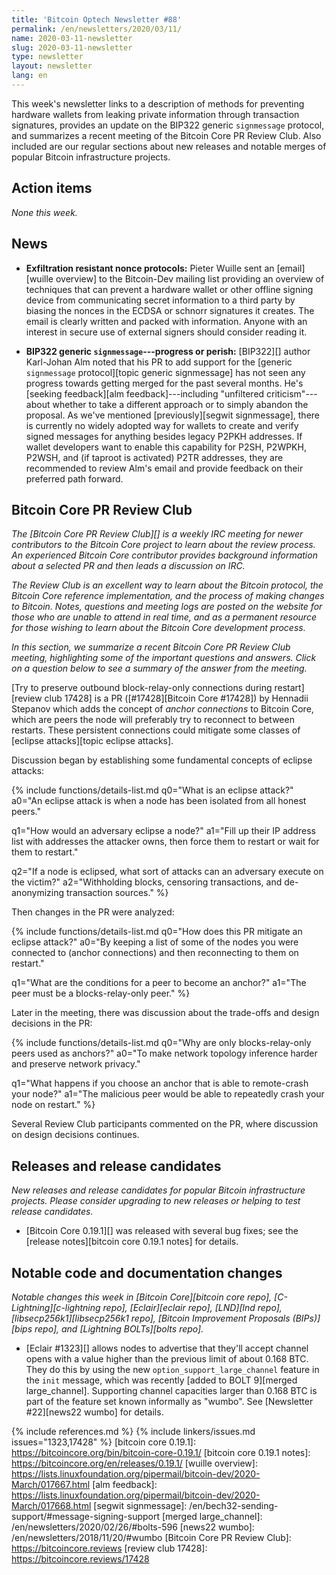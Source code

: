 ```yaml
---
title: 'Bitcoin Optech Newsletter #88'
permalink: /en/newsletters/2020/03/11/
name: 2020-03-11-newsletter
slug: 2020-03-11-newsletter
type: newsletter
layout: newsletter
lang: en
---
```

This week's newsletter links to a description of methods for preventing
hardware wallets from leaking private information through transaction
signatures, provides an update on the BIP322 generic `signmessage`
protocol, and summarizes a recent meeting of the Bitcoin Core PR Review
Club.  Also included are our regular sections about new releases and
notable merges of popular Bitcoin infrastructure projects.

## Action items

*None this week.*

## News

- **Exfiltration resistant nonce protocols:** Pieter Wuille sent an
  [email][wuille overview] to the Bitcoin-Dev mailing list providing an
  overview of techniques that can prevent a hardware wallet or other
  offline signing device from communicating secret information to a
  third party by biasing the nonces in the ECDSA or schnorr signatures it creates.
  The email is clearly written and packed with information.  Anyone with
  an interest in secure use of external signers should consider reading
  it.

- **BIP322 generic `signmessage`---progress or perish:** [BIP322][] author
  Karl-Johan Alm noted that his PR to add support for the [generic
  `signmessage` protocol][topic generic signmessage] has not seen any
  progress towards getting merged for the past several months.  He's
  [seeking feedback][alm feedback]---including "unfiltered
  criticism"---about whether to take a different approach or to simply
  abandon the proposal.  As we've mentioned [previously][segwit
  signmessage], there is currently no widely adopted way for wallets to
  create and verify signed messages for anything besides legacy P2PKH
  addresses.  If wallet developers want to enable this capability for
  P2SH, P2WPKH, P2WSH, and (if taproot is activated) P2TR addresses,
  they are recommended to review Alm's email and provide feedback on
  their preferred path forward.

## Bitcoin Core PR Review Club

_The [Bitcoin Core PR Review Club][] is a weekly IRC meeting for newer
contributors to the Bitcoin Core project to learn about the review process. An
experienced Bitcoin Core contributor provides background information about a
selected PR and then leads a discussion on IRC._

_The Review Club is an excellent way to learn about the Bitcoin protocol, the
Bitcoin Core reference implementation, and the process of making changes to
Bitcoin. Notes, questions and meeting logs are posted on the website for those
who are unable to attend in real time, and as a permanent resource for those
wishing to learn about the Bitcoin Core development process._

_In this section, we summarize a recent Bitcoin Core PR Review Club meeting,
highlighting some of the important questions and answers.  Click on a
question below to see a summary of the answer from the meeting._

[Try to preserve outbound block-relay-only connections during restart][review
club 17428] is a PR ([#17428][Bitcoin Core #17428]) by Hennadii Stepanov
which adds the concept of _anchor connections_ to Bitcoin Core, which are peers the node
will preferably try to reconnect to between restarts. These persistent
connections could mitigate some classes of [eclipse attacks][topic eclipse
attacks].

Discussion began by establishing some fundamental concepts of eclipse attacks:

{% include functions/details-list.md
  q0="What is an eclipse attack?"
  a0="An eclipse attack is when a node has been isolated from all honest
      peers."

  q1="How would an adversary eclipse a node?"
  a1="Fill up their IP address list with addresses the attacker owns, then force them to
      restart or wait for them to restart."

  q2="If a node is eclipsed, what sort of attacks can an adversary
      execute on the victim?"
  a2="Withholding blocks, censoring transactions, and de-anonymizing transaction
      sources."
%}

Then changes in the PR were analyzed:

{% include functions/details-list.md
  q0="How does this PR mitigate an eclipse attack?"
  a0="By keeping a list of some of the nodes you were connected to (anchor
      connections) and then reconnecting to them on restart."

  q1="What are the conditions for a peer to become an anchor?"
  a1="The peer must be a blocks-relay-only peer."
%}

Later in the meeting, there was discussion about the trade-offs and design
decisions in the PR:

{% include functions/details-list.md
  q0="Why are only blocks-relay-only peers used as anchors?"
  a0="To make network topology inference harder and preserve network privacy."

  q1="What happens if you choose an anchor that is able to remote-crash your node?"
  a1="The malicious peer would be able to repeatedly crash your node on
      restart."
%}

Several Review Club participants commented on the PR, where discussion on
design decisions continues.

## Releases and release candidates

*New releases and release candidates for popular Bitcoin infrastructure
projects.  Please consider upgrading to new releases or helping to test
release candidates.*

- [Bitcoin Core 0.19.1][] was released with several bug fixes; see the
  [release notes][bitcoin core 0.19.1 notes] for details.

## Notable code and documentation changes

*Notable changes this week in [Bitcoin Core][bitcoin core repo],
[C-Lightning][c-lightning repo], [Eclair][eclair repo], [LND][lnd repo],
[libsecp256k1][libsecp256k1 repo], [Bitcoin Improvement Proposals
(BIPs)][bips repo], and [Lightning BOLTs][bolts repo].*

- [Eclair #1323][] allows nodes to advertise that they'll accept channel
  opens with a value higher than the previous limit of about 0.168 BTC.
  They do this by using the new `option_support_large_channel` feature
  in the `init` message, which was recently [added to BOLT 9][merged
  large_channel].  Supporting channel capacities larger than 0.168 BTC
  is part of the feature set known informally as "wumbo".  See
  [Newsletter #22][news22 wumbo] for details.

{% include references.md %}
{% include linkers/issues.md issues="1323,17428" %}
[bitcoin core 0.19.1]: https://bitcoincore.org/bin/bitcoin-core-0.19.1/
[bitcoin core 0.19.1 notes]: https://bitcoincore.org/en/releases/0.19.1/
[wuille overview]: https://lists.linuxfoundation.org/pipermail/bitcoin-dev/2020-March/017667.html
[alm feedback]: https://lists.linuxfoundation.org/pipermail/bitcoin-dev/2020-March/017668.html
[segwit signmessage]: /en/bech32-sending-support/#message-signing-support
[merged large_channel]: /en/newsletters/2020/02/26/#bolts-596
[news22 wumbo]: /en/newsletters/2018/11/20/#wumbo
[Bitcoin Core PR Review Club]: https://bitcoincore.reviews
[review club 17428]: https://bitcoincore.reviews/17428
